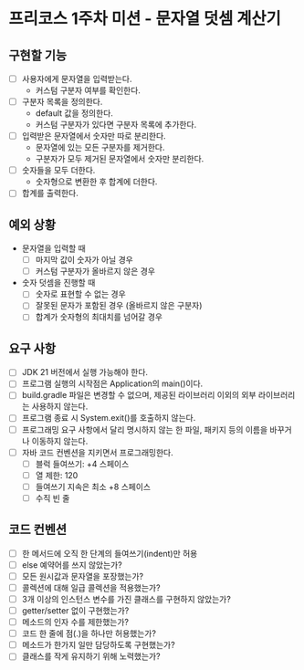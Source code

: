 # 프리코스 1주차 미션 - 문자열 덧셈 계산기

## 구현할 기능
- [ ] 사용자에게 문자열을 입력받는다.
  - 커스텀 구분자 여부를 확인한다.
- [ ] 구분자 목록을 정의한다.
  - default 값을 정의한다.
  - 커스텀 구분자가 있다면 구분자 목록에 추가한다.
- [ ] 입력받은 문자열에서 숫자만 따로 분리한다.
  - 문자열에 있는 모든 구분자를 제거한다.
  - 구분자가 모두 제거된 문자열에서 숫자만 분리한다.
- [ ] 숫자들을 모두 더한다.
  - 숫자형으로 변환한 후 합계에 더한다.
- [ ] 합계를 출력한다.

## 예외 상황
- 문자열을 입력할 때
  - [ ] 마지막 값이 숫자가 아닐 경우
  - [ ] 커스텀 구분자가 올바르지 않은 경우
- 숫자 덧셈을 진행할 때
  - [ ] 숫자로 표현할 수 없는 경우
  - [ ] 잘못된 문자가 포함된 경우 (올바르지 않은 구분자)
  - [ ] 합계가 숫자형의 최대치를 넘어갈 경우

## 요구 사항
- [ ] JDK 21 버전에서 실행 가능해야 한다.
- [ ] 프로그램 실행의 시작점은 Application의 main()이다.
- [ ] build.gradle 파일은 변경할 수 없으며, 제공된 라이브러리 이외의 외부 라이브러리는 사용하지 않는다.
- [ ] 프로그램 종료 시 System.exit()를 호출하지 않는다.
- [ ] 프로그래밍 요구 사항에서 달리 명시하지 않는 한 파일, 패키지 등의 이름을 바꾸거나 이동하지 않는다.
- [ ] 자바 코드 컨벤션을 지키면서 프로그래밍한다.
  - [ ] 블럭 들여쓰기: +4 스페이스
  - [ ] 열 제한: 120
  - [ ] 들여쓰기 지속은 최소 +8 스페이스
  - [ ] 수직 빈 줄

## 코드 컨벤션
- [ ] 한 메서드에 오직 한 단계의 들여쓰기(indent)만 허용
- [ ] else 예약어를 쓰지 않았는가?
- [ ] 모든 원시값과 문자열을 포장했는가?
- [ ] 콜렉션에 대해 일급 콜렉션을 적용했는가?
- [ ] 3개 이상의 인스턴스 변수를 가진 클래스를 구현하지 않았는가?
- [ ] getter/setter 없이 구현했는가?
- [ ] 메소드의 인자 수를 제한했는가?
- [ ] 코드 한 줄에 점(.)을 하나만 허용했는가?
- [ ] 메소드가 한가지 일만 담당하도록 구현했는가?
- [ ] 클래스를 작게 유지하기 위해 노력했는가?
